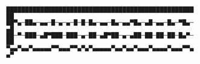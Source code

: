 
████████████████████████████████████████████████████
██▀▄─██▄─▄▄─█─▄─▄─█─█─█▄─▄▄─█▄─▄▄▀█▄─▄█─▄▄─█▄─▀█▄─▄█
██─▀─███─▄█▀███─███─▄─██─▄█▀██─▄─▄██─██─██─██─█▄▀─██
▀▄▄▀▄▄▀▄▄▄▄▄▀▀▄▄▄▀▀▄▀▄▀▄▄▄▄▄▀▄▄▀▄▄▀▄▄▄▀▄▄▄▄▀▄▄▄▀▀▄▄▀
